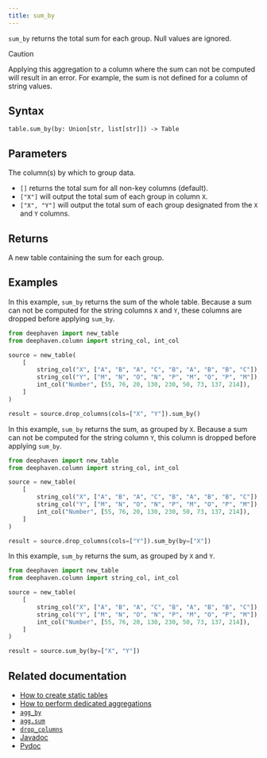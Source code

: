 ```yaml
---
title: sum_by
---
```


`sum_by` returns the total sum for each group. Null values are ignored.

> [!CAUTION]
> Applying this aggregation to a column where the sum can not be computed will result in an error. For example, the sum is not defined for a column of string values.

## Syntax

```
table.sum_by(by: Union[str, list[str]]) -> Table
```

## Parameters

<ParamTable>
<Param name="by" type="Union[str, list[str]]" optional>

The column(s) by which to group data.

- `[]` returns the total sum for all non-key columns (default).
- `["X"]` will output the total sum of each group in column `X`.
- `["X", "Y"]` will output the total sum of each group designated from the `X` and `Y` columns.

</Param>
</ParamTable>

## Returns

A new table containing the sum for each group.

## Examples

In this example, `sum_by` returns the sum of the whole table. Because a sum can not be computed for the string columns `X` and `Y`, these columns are dropped before applying `sum_by`.

```python order=source,result
from deephaven import new_table
from deephaven.column import string_col, int_col

source = new_table(
    [
        string_col("X", ["A", "B", "A", "C", "B", "A", "B", "B", "C"]),
        string_col("Y", ["M", "N", "O", "N", "P", "M", "O", "P", "M"]),
        int_col("Number", [55, 76, 20, 130, 230, 50, 73, 137, 214]),
    ]
)

result = source.drop_columns(cols=["X", "Y"]).sum_by()
```

In this example, `sum_by` returns the sum, as grouped by `X`. Because a sum can not be computed for the string column `Y`, this column is dropped before applying `sum_by`.

```python order=source,result
from deephaven import new_table
from deephaven.column import string_col, int_col

source = new_table(
    [
        string_col("X", ["A", "B", "A", "C", "B", "A", "B", "B", "C"]),
        string_col("Y", ["M", "N", "O", "N", "P", "M", "O", "P", "M"]),
        int_col("Number", [55, 76, 20, 130, 230, 50, 73, 137, 214]),
    ]
)

result = source.drop_columns(cols=["Y"]).sum_by(by=["X"])
```

In this example, `sum_by` returns the sum, as grouped by `X` and `Y`.

```python order=source,result
from deephaven import new_table
from deephaven.column import string_col, int_col

source = new_table(
    [
        string_col("X", ["A", "B", "A", "C", "B", "A", "B", "B", "C"]),
        string_col("Y", ["M", "N", "O", "N", "P", "M", "O", "P", "M"]),
        int_col("Number", [55, 76, 20, 130, 230, 50, 73, 137, 214]),
    ]
)

result = source.sum_by(by=["X", "Y"])
```

## Related documentation

- [How to create static tables](../../../how-to-guides/new-and-empty-table.md)
- [How to perform dedicated aggregations](../../../how-to-guides/dedicated-aggregations.md)
- [`agg_by`](./aggBy.md)
- [`agg.sum`](./AggSum.md)
- [`drop_columns`](../select/drop-columns.md)
- [Javadoc](https://deephaven.io/core/javadoc/io/deephaven/api/TableOperations.html#sumBy(java.lang.String...))
- [Pydoc](/core/pydoc/code/deephaven.table.html#deephaven.table.Table.sum_by)
